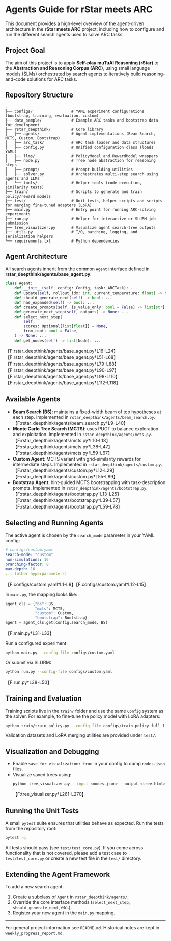 # Agents Guide for rStar meets ARC

This document provides a high-level overview of the agent-driven architecture in the **rStar meets ARC** project, including how to configure and run the different search agents used to solve ARC tasks.

## Project Goal
The aim of this project is to apply **Self-play muTuAl Reasoning (rStar)** to the **Abstraction and Reasoning Corpus (ARC)**, using small language models (SLMs) orchestrated by search agents to iteratively build reasoning-and-code solutions for ARC tasks.

## Repository Structure
```text
.
├── configs/                 # YAML experiment configurations (bootstrap, training, evaluation, custom)
├── data_sample/             # Example ARC tasks and bootstrap data for development
├── rstar_deepthink/         # Core library
│   ├── agents/              # Agent implementations (Beam Search, MCTS, Custom, Bootstrap)
│   ├── arc_task/            # ARC task loader and data structures
│   ├── config.py            # Unified configuration class (loads YAML)
│   ├── llms/                # PolicyModel and RewardModel wrappers
│   ├── node.py              # Tree node abstraction for reasoning steps
│   ├── prompt/              # Prompt-building utilities
│   ├── solver.py            # Orchestrates multi-step search using agents and LLMs
│   └── tools/               # Helper tools (code execution, similarity tests)
├── train/                   # Scripts to generate and train policy/reward models
├── test/                    # Unit tests, helper scripts and scripts for merging fine-tuned adapters (LoRA)
├── main.py                  # Entry point for running ARC-solving experiments
├── run.py                   # Helper for interactive or SLURM job submission
├── tree_visualizer.py       # Visualize agent search-tree outputs
├── utils.py                 # I/O, batching, logging, and serialization helpers
└── requirements.txt         # Python dependencies
```

## Agent Architecture
All search agents inherit from the common `Agent` interface defined in **rstar_deepthink/agents/base_agent.py**:
```python
class Agent:
    def __init__(self, config: Config, task: ARCTask): ...
    def update(self, rollout_idx: int, current_temperature: float) -> None: ...
    def should_generate_next(self) -> bool: ...
    def has_expanded(self) -> bool: ...
    def create_prompts(self, is_value_only: bool = False) -> list[str]: ...
    def generate_next_step(self, outputs) -> None: ...
    def select_next_step(
        self,
        scores: Optional[list[float]] = None,
        from_root: bool = False,
    ) -> None: ...
    def get_nodes(self) -> list[Node]: ...
```
【F:rstar_deepthink/agents/base_agent.py†L16-L24】【F:rstar_deepthink/agents/base_agent.py†L51-L68】【F:rstar_deepthink/agents/base_agent.py†L79-L88】【F:rstar_deepthink/agents/base_agent.py†L90-L97】【F:rstar_deepthink/agents/base_agent.py†L98-L110】【F:rstar_deepthink/agents/base_agent.py†L112-L118】

## Available Agents
- **Beam Search (BS)**: maintains a fixed-width beam of top hypotheses at each step.
  Implemented in `rstar_deepthink/agents/beam_search.py`.
  【F:rstar_deepthink/agents/beam_search.py†L9-L40】
- **Monte Carlo Tree Search (MCTS)**: uses PUCT to balance exploration and exploitation.
  Implemented in `rstar_deepthink/agents/mcts.py`.
  【F:rstar_deepthink/agents/mcts.py†L10-L18】【F:rstar_deepthink/agents/mcts.py†L38-L47】【F:rstar_deepthink/agents/mcts.py†L59-L67】
- **Custom Agent**: MCTS variant with grid-similarity rewards for intermediate steps.
  Implemented in `rstar_deepthink/agents/custom.py`.
  【F:rstar_deepthink/agents/custom.py†L12-L29】【F:rstar_deepthink/agents/custom.py†L55-L89】
- **Bootstrap Agent**: hint-guided MCTS bootstrapping with task-description prompts.
  Implemented in `rstar_deepthink/agents/bootstrap.py`.
  【F:rstar_deepthink/agents/bootstrap.py†L13-L25】【F:rstar_deepthink/agents/bootstrap.py†L39-L57】【F:rstar_deepthink/agents/bootstrap.py†L59-L78】

## Selecting and Running Agents
The active agent is chosen by the `search_mode` parameter in your YAML config:
```yaml
# configs/custom.yaml
search-mode: "custom"
num-simulations: 16
branching-factor: 8
max-depth: 16
... (other hyperparameters)
```
【F:configs/custom.yaml†L1-L8】【F:configs/custom.yaml†L12-L15】

In `main.py`, the mapping looks like:
```python
agent_cls = {"bs": BS,
             "mcts": MCTS,
             "custom": Custom,
             "bootstrap": Bootstrap}
agent = agent_cls.get(config.search_mode, BS)
```
【F:main.py†L31-L33】

Run a configured experiment:
```bash
python main.py --config-file configs/custom.yaml
```
Or submit via SLURM:
```bash
python run.py --config-file configs/custom.yaml
```
【F:run.py†L38-L50】


## Training and Evaluation
Training scripts live in the `train/` folder and use the same `Config` system as the solver. For example, to fine‑tune the policy model with LoRA adapters:
```bash
python train/train_policy.py --config-file configs/train_policy_full_1.yaml
```
Validation datasets and LoRA merging utilities are provided under `test/`.


## Visualization and Debugging
- Enable `save_for_visualization: true` in your config to dump `nodes.json` files.
- Visualize saved trees using:
  ```bash
  python tree_visualizer.py --input <nodes.json> --output <tree.html>
  ```
  【F:tree_visualizer.py†L261-L270】

## Running the Unit Tests
A small `pytest` suite ensures that utilities behave as expected. Run the tests from the repository root:
```bash
pytest -q
```
All tests should pass (see `test/test_core.py`).
If you come across functionality that is not covered, please add a test case to `test/test_core.py` or create a new test file in the `test/` directory.


## Extending the Agent Framework
To add a new search agent:
1. Create a subclass of `Agent` in `rstar_deepthink/agents/`.
2. Override the core interface methods (`select_next_step`, `should_generate_next`, etc.).
3. Register your new agent in the `main.py` mapping.

---
For general project information see `README.md`. Historical notes are kept in `weekly_progress_report.md`.
